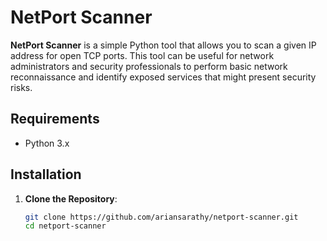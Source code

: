 # NetPort Scanner

**NetPort Scanner** is a simple Python tool that allows you to scan a given IP address for open TCP ports. This tool can be useful for network administrators and security professionals to perform basic network reconnaissance and identify exposed services that might present security risks.

## Requirements
- Python 3.x

## Installation

1. **Clone the Repository**:
   ```bash
   git clone https://github.com/ariansarathy/netport-scanner.git
   cd netport-scanner
